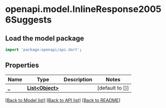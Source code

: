 # openapi.model.InlineResponse20056Suggests

## Load the model package
```dart
import 'package:openapi/api.dart';
```

## Properties
Name | Type | Description | Notes
------------ | ------------- | ------------- | -------------
**_** | [**List&lt;Object&gt;**](Object.md) |  | [default to []]

[[Back to Model list]](../README.md#documentation-for-models) [[Back to API list]](../README.md#documentation-for-api-endpoints) [[Back to README]](../README.md)


